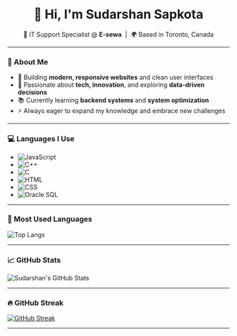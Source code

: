 <h1 align="center">👋 Hi, I'm Sudarshan Sapkota</h1>

<p align="center">
  🚀 IT Support Specialist @ <strong>E-sewa</strong> &nbsp;|&nbsp; 🌍 Based in Toronto, Canada  
</p>

---

### 💼 About Me

- 🔧 Building **modern, responsive websites** and clean user interfaces
- 🎯 Passionate about **tech, innovation**, and exploring **data-driven decisions**  
- 📚 Currently learning **backend systems** and **system optimization**  
- ⚡ Always eager to expand my knowledge and embrace new challenges 

---

### 💻 Languages I Use

- ![JavaScript](https://img.shields.io/badge/-JavaScript-F7DF1E?logo=javascript&logoColor=black)
- ![C++](https://img.shields.io/badge/-C++-00599C?logo=c%2b%2b&logoColor=white)
- ![C](https://img.shields.io/badge/-C-00599C?logo=c&logoColor=white)
- ![HTML](https://img.shields.io/badge/-HTML-E34F26?logo=html5&logoColor=white)
- ![CSS](https://img.shields.io/badge/-CSS-1572B6?logo=css3&logoColor=white)
- ![Oracle SQL](https://img.shields.io/badge/-Oracle%20SQL-F80000?logo=oracle&logoColor=white)

---

### 🌱 Most Used Languages

![Top Langs](https://github-readme-stats.vercel.app/api/top-langs/?username=ssapkota8&layout=compact&theme=tokyonight)

---

### 📈 GitHub Stats

![Sudarshan's GitHub Stats](https://github-readme-stats.vercel.app/api?username=ssapkota8&show_icons=true&theme=tokyonight)

---

### 🔥 GitHub Streak

[![GitHub Streak](https://streak-stats.demolab.com?user=ssapkota8&theme=tokyonight&date_format=j%20M%5B%20Y%5D)](https://git.io/streak-stats)

---

